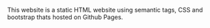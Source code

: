 This website is a static HTML website using semantic tags, CSS and bootstrap thats hosted on Github Pages.

